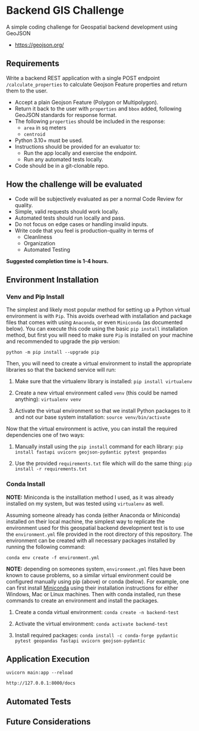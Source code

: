 # Backend GIS Challenge
A simple coding challenge for Geospatial backend development using GeoJSON

- https://geojson.org/

## Requirements

Write a backend REST application with a single POST endpoint `/calculate_properties` to calculate Geojson Feature properties and return them to the user.  

- Accept a plain Geojson Feature (Polygon or Multipolygon).
- Return it back to the user with `properties` and `bbox` added, following GeoJSON standards for response format.
- The following `properties` should be included in the response:
  - `area` in sq meters
  - `centroid`
- Python 3.10+ must be used.
- Instructions should be provided for an evaluator to:
  - Run the app locally and exercise the endpoint.
  - Run any automated tests locally.
- Code should be in a git-clonable repo.

## How the challenge will be evaluated
- Code will be subjectively evaluated as per a normal Code Review for quality.
- Simple, valid requests should work locally.
- Automated tests should run locally and pass.
- Do not focus on edge cases or handling invalid inputs.
- Write code that you feel is production-quality in terms of 
  - Cleanliness
  - Organization
  - Automated Testing
  
**Suggested completion time is 1-4 hours.**

## Environment Installation

### Venv and Pip Install

The simplest and likely most popular method for setting up a Python virtual environment is with `Pip`. This avoids overhead with installation and package files that comes with using `Anaconda`, or even `Miniconda` (as documented below). You can execute this code using the basic `pip install` installation method, but first you will need to make sure `Pip` is installed on your machine and recommended to upgrade the pip version:

`python -m pip install --upgrade pip`

Then, you will need to create a virtual environment to install the appropriate libraries so that the backend service will run:

1. Make sure that the virtualenv library is installed:
`pip install virtualenv`

2. Create a new virtual environment called `venv` (this could be named anything):
`virtualenv venv`

3. Activate the virtual environment so that we install Python packages to it and not our base system installation:
`source venv/bin/activate`

Now that the virtual environment is active, you can install the required dependencies one of two ways:

1. Manually install using the `pip install` command for each library:
`pip install fastapi uvicorn geojson-pydantic pytest geopandas`

2. Use the provided `requirements.txt` file which will do the same thing:
`pip install -r requirements.txt`

### Conda Install

**NOTE:** Miniconda is the installlation method I used, as it was already installed on my system, but was tested using `virtualenv` as well.

Assuming someone already has conda (either Anaconda or Miniconda) installed on their local machine, the simplest way to replicate the environment used for this geospatial backend development test is to use the `environment.yml` file provided in the root directory of this repository. The environment can be created with all necessary packages installed by running the following command:

`conda env create -f environment.yml`

**NOTE:** depending on someones system, `environment.yml` files have been known to cause problems, so a similar virtual environment could be configured manually using pip (above) or conda (below). For example, one can first install [Miniconda](https://docs.conda.io/en/latest/miniconda.html) using their installation instructions for either Windows, Mac or Linux machines. Then with conda installed, run these commands to create an environment and install the packages.

1. Create a conda virtual environment:
`conda create -n backend-test`

2. Activate the virtual environment:
`conda activate backend-test`

3. Install required packages:
`conda install -c conda-forge pydantic pytest geopandas fastapi uvicorn geojson-pydantic`

## Application Execution

`uvicorn main:app --reload`

`http://127.0.0.1:8000/docs`

## Automated Tests


## Future Considerations

